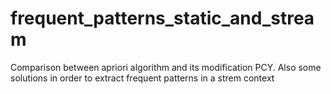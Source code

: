 # frequent_patterns_static_and_stream
Comparison between apriori algorithm and its modification PCY. Also some solutions in order to extract frequent patterns in a strem context
